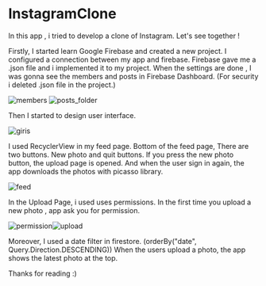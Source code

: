 # InstagramClone
In this app , i tried to develop a clone of Instagram. Let's see together !

Firstly, I started learn Google Firebase and created a new project. I configured a connection between my app and firebase. Firebase gave me a .json file and i implemented it to my project.
When the settings are done , I was gonna see the members and posts in Firebase Dashboard.
(For security i deleted .json file in the project.)


![members](https://user-images.githubusercontent.com/54797582/177054995-3dec5334-1b54-4fad-9a3f-9e19a0dbe7ab.png) 
![posts_folder](https://user-images.githubusercontent.com/54797582/177054999-b94c0184-e29e-42b7-98d4-4485010f4d3d.png)

Then I started to design user interface. 

![giris](https://user-images.githubusercontent.com/54797582/177054804-2b5765b3-6a12-4beb-a713-e635c1919baf.png)

I used RecyclerView in my feed page. Bottom of the feed page, There are two buttons. New photo and quit buttons. If you press the new photo button, the upload page is opened. And when the user sign in again, the app downloads the photos with picasso library.

![feed](https://user-images.githubusercontent.com/54797582/177055124-f374ea19-43a2-45b4-b2c2-1fbf51f70771.png)

In the Upload Page, i used uses permissions. In the first time you upload a new photo , app ask you for permission.

![permission](https://user-images.githubusercontent.com/54797582/177055186-d77a5a68-46a6-426b-af80-0f85f61c58b1.png)![upload](https://user-images.githubusercontent.com/54797582/177055226-6c750eab-b5f6-4ccf-b478-c507d8ee4db0.png)

Moreover, I used a date filter in firestore. (orderBy("date", Query.Direction.DESCENDING)) When the users upload a photo, the app shows the latest photo at the top.

Thanks for reading :)




